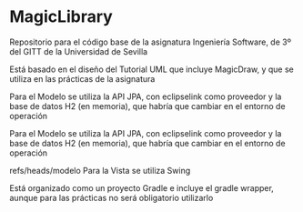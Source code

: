 # MagicLibrary

Repositorio para el código base de la asignatura Ingeniería Software, de 3º del GITT de la Universidad de Sevilla

Está basado en el diseño del Tutorial UML que incluye MagicDraw, y que se utiliza en las prácticas de la asignatura

Para el Modelo se utiliza la API JPA, con eclipselink como proveedor y la base de datos H2 (en memoria), que habría que cambiar en el entorno de operación


Para el Modelo se utiliza la API JPA, con eclipselink como proveedor y la base de datos H2 (en memoria), que habría que cambiar en el entorno de operación

refs/heads/modelo
Para la Vista se utiliza Swing

Está organizado como un proyecto Gradle e incluye el gradle wrapper, aunque para las prácticas no será obligatorio utilizarlo

